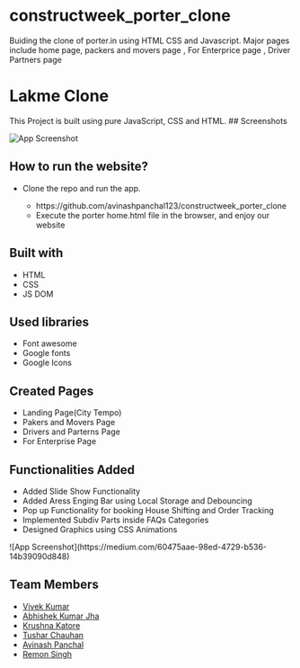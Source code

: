 # constructweek_porter_clone
Buiding the clone of porter.in using HTML CSS and Javascript. Major pages include home page, packers and movers page , For Enterprice page , Driver Partners page
<h1>Lakme Clone</h1>
<p>This Project is built using pure JavaScript, CSS and HTML.
  ## Screenshots

![App Screenshot](https://cdn-images-1.medium.com/max/1000/1*HI8ni2tVI_2XWzIRkn4GCA.png)


## How to run the website?
<ul>
  <li>Clone the repo and run the app.</li>
  <ul>
    <li>https://github.com/avinashpanchal123/constructweek_porter_clone</li>
    <li>Execute the porter home.html file in the browser, and enjoy our website</li>
  </ul>
</ul>

## Built with
<ul>
  <li>HTML</li>
  <li>CSS</li>
  <li>JS DOM</li>
</ul>

## Used libraries
<ul>
  <li>Font awesome</li>
  <li>Google fonts</li>
  <li>Google Icons</li>
  
</ul>

## Created Pages 
<ul>
  <li>Landing Page(City Tempo)</li>
  <li>Pakers and Movers Page</li>
  <li>Drivers and Parterns Page</li>
  <li>For Enterprise Page </li>
</ul>

## Functionalities Added
<ul>
  <li>Added Slide Show Functionality</li>
  <li>Added Aress Enging Bar using Local Storage and Debouncing</li>
  <li>Pop up Functionality for booking House Shifting and Order Tracking</li>
  <li>Implemented Subdiv Parts inside FAQs Categories</li>
  <li>Designed Graphics using CSS Animations</li>
 
</ul>
![App Screenshot](https://medium.com/60475aae-98ed-4729-b536-14b39090d848)

## Team Members 
<ul>
  <li><a href="http://github.com/Vivek14kr">Vivek Kumar</a></li>
  <li><a href="https://github.com/AbhishekKumarJha3098">Abhishek Kumar Jha</a></li>
  <li><a href="https://github.com/krushnakatore">Krushna Katore</a></li>
  <li><a href="https://github.com/Tushar-chauhan198">Tushar Chauhan</a></li>
  <li><a href="https://github.com/avinashpanchal123">Avinash Panchal</a></li>
  <li><a href="https://github.com/remonsingh">Remon Singh</a></li>
</ul>

